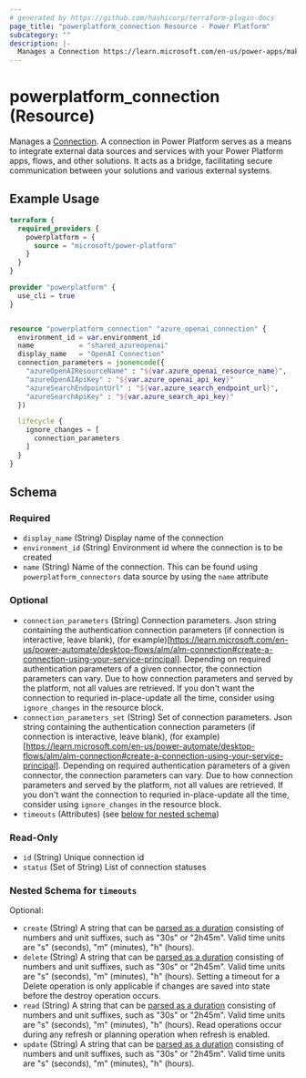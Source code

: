 ```yaml
---
# generated by https://github.com/hashicorp/terraform-plugin-docs
page_title: "powerplatform_connection Resource - Power Platform"
subcategory: ""
description: |-
  Manages a Connection https://learn.microsoft.com/en-us/power-apps/maker/canvas-apps/add-manage-connections. A connection in Power Platform serves as a means to integrate external data sources and services with your Power Platform apps, flows, and other solutions. It acts as a bridge, facilitating secure communication between your solutions and various external systems.
---
```


# powerplatform_connection (Resource)

Manages a [Connection](https://learn.microsoft.com/en-us/power-apps/maker/canvas-apps/add-manage-connections). A connection in Power Platform serves as a means to integrate external data sources and services with your Power Platform apps, flows, and other solutions. It acts as a bridge, facilitating secure communication between your solutions and various external systems.

## Example Usage

```terraform
terraform {
  required_providers {
    powerplatform = {
      source = "microsoft/power-platform"
    }
  }
}

provider "powerplatform" {
  use_cli = true
}


resource "powerplatform_connection" "azure_openai_connection" {
  environment_id = var.environment_id
  name           = "shared_azureopenai"
  display_name   = "OpenAI Connection"
  connection_parameters = jsonencode({
    "azureOpenAIResourceName" : "${var.azure_openai_resource_name}",
    "azureOpenAIApiKey" : "${var.azure_openai_api_key}"
    "azureSearchEndpointUrl" : "${var.azure_search_endpoint_url}",
    "azureSearchApiKey" : "${var.azure_search_api_key}"
  })

  lifecycle {
    ignore_changes = [
      connection_parameters
    ]
  }
}
```

<!-- schema generated by tfplugindocs -->
## Schema

### Required

- `display_name` (String) Display name of the connection
- `environment_id` (String) Environment id where the connection is to be created
- `name` (String) Name of the connection. This can be found using `powerplatform_connectors` data source by using the `name` attribute

### Optional

- `connection_parameters` (String) Connection parameters. Json string containing the authentication connection parameters (if connection is interactive, leave blank), (for example)[https://learn.microsoft.com/en-us/power-automate/desktop-flows/alm/alm-connection#create-a-connection-using-your-service-principal]. Depending on required authentication parameters of a given connector, the connection parameters can vary. Due to how connection parameters and served by the platform, not all values are retrieved. If you don't want the connection to requried in-place-update all the time, consider using `ignore_changes` in the resource block.
- `connection_parameters_set` (String) Set of connection parameters. Json string containing the authentication connection parameters (if connection is interactive, leave blank), (for example)[https://learn.microsoft.com/en-us/power-automate/desktop-flows/alm/alm-connection#create-a-connection-using-your-service-principal]. Depending on required authentication parameters of a given connector, the connection parameters can vary. Due to how connection parameters and served by the platform, not all values are retrieved. If you don't want the connection to requried in-place-update all the time, consider using `ignore_changes` in the resource block.
- `timeouts` (Attributes) (see [below for nested schema](#nestedatt--timeouts))

### Read-Only

- `id` (String) Unique connection id
- `status` (Set of String) List of connection statuses

<a id="nestedatt--timeouts"></a>
### Nested Schema for `timeouts`

Optional:

- `create` (String) A string that can be [parsed as a duration](https://pkg.go.dev/time#ParseDuration) consisting of numbers and unit suffixes, such as "30s" or "2h45m". Valid time units are "s" (seconds), "m" (minutes), "h" (hours).
- `delete` (String) A string that can be [parsed as a duration](https://pkg.go.dev/time#ParseDuration) consisting of numbers and unit suffixes, such as "30s" or "2h45m". Valid time units are "s" (seconds), "m" (minutes), "h" (hours). Setting a timeout for a Delete operation is only applicable if changes are saved into state before the destroy operation occurs.
- `read` (String) A string that can be [parsed as a duration](https://pkg.go.dev/time#ParseDuration) consisting of numbers and unit suffixes, such as "30s" or "2h45m". Valid time units are "s" (seconds), "m" (minutes), "h" (hours). Read operations occur during any refresh or planning operation when refresh is enabled.
- `update` (String) A string that can be [parsed as a duration](https://pkg.go.dev/time#ParseDuration) consisting of numbers and unit suffixes, such as "30s" or "2h45m". Valid time units are "s" (seconds), "m" (minutes), "h" (hours).
